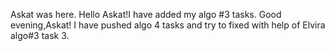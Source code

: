 Askat was here.
Hello Askat!I have added my algo #3 tasks.
Good evening,Askat! I have pushed algo 4 tasks and try to fixed with help of Elvira algo#3 task 3.


